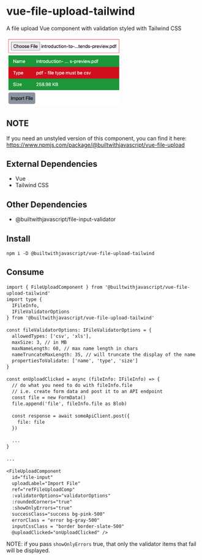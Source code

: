 # vue-file-upload-tailwind
A file upload Vue component with validation styled with Tailwind CSS

<img src="readme-files/vue-screenshot.png" alt="Vue Screenshot" style="width:300px;"/>

## NOTE
If you need an unstyled version of this component, you can find it here:
https://www.npmjs.com/package/@builtwithjavascript/vue-file-upload


## External Dependencies
- Vue
- Tailwind CSS

## Other Dependencies
- @builtwithjavascript/file-input-validator

## Install
```
npm i -D @builtwithjavascript/vue-file-upload-tailwind
```

## Consume
```
import { FileUploadComponent } from '@builtwithjavascript/vue-file-upload-tailwind' 
import type { 
  IFileInfo,
  IFileValidatorOptions
} from '@builtwithjavascript/vue-file-upload-tailwind' 

const fileValidatorOptions: IFileValidatorOptions = {
  allowedTypes: ['csv', 'xls'],
  maxSize: 3, // in MB
  maxNameLength: 60, // max name length in chars
  nameTruncateMaxLength: 35, // will truncate the display of the name
  propertiesToValidate: ['name', 'type', 'size']
}

const onUploadClicked = async (fileInfo: IFileInfo) => {
  // do what you need to do with fileInfo.file
  // i.e. create form data and post it to an API endpoint
  const file = new FormData()
  file.append('file', fileInfo.file as Blob)

  const response = await someApiClient.post({
    file: file
  })

  ...
}

...

<FileUploadComponent 
  id="file-input" 
  uploadLabel="Import File"
  ref="refFileUploadComp"
  :validatorOptions="validatorOptions"
  :roundedCorners="true"
  :showOnlyErrors="true"
  successClass="success bg-pink-500"
  errorClass = "error bg-gray-500"
  inputCssClass = "border border-slate-500"
  @uploadClicked="onUploadClicked" />
```

NOTE: if you pass `showOnlyErrors` true, that only the validator items that fail will be displayed.

